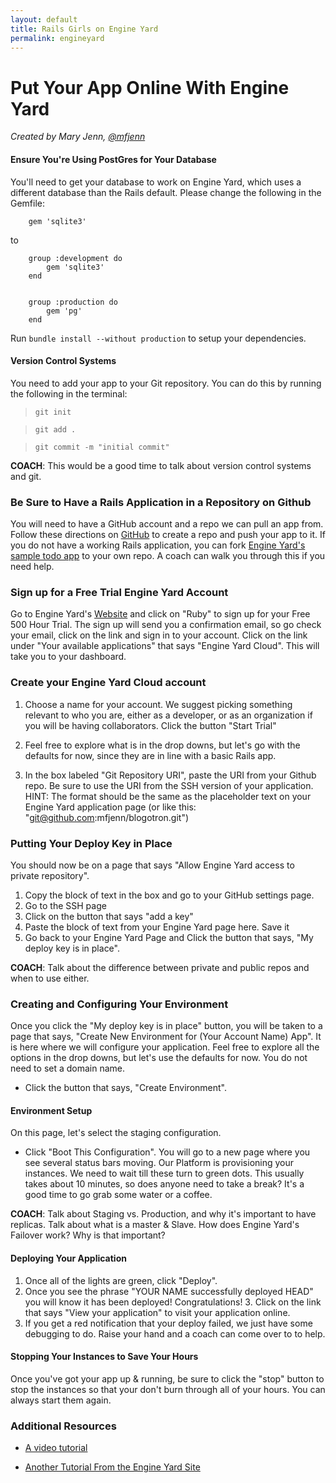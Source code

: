 ```yaml
---
layout: default
title: Rails Girls on Engine Yard
permalink: engineyard
---
```


# Put Your App Online With Engine Yard

*Created by Mary Jenn, [@mfjenn](https://twitter.com/mfjenn)*

#### Ensure You're Using PostGres for Your Database

You'll need to get your database to work on Engine Yard, which uses a different database than the Rails default. Please change the following in the Gemfile:


		gem 'sqlite3'


to

		group :development do
			gem 'sqlite3'
		end


		group :production do
			gem 'pg'
		end



Run `bundle install --without production` to setup your dependencies.

#### Version Control Systems

You need to add your app to your Git repository. You can do this by running the following in the terminal:


>	`git init`

>	`git add .`

>	`git commit -m "initial commit"`


__COACH__: This would be a good time to talk about version control systems and git.

### Be Sure to Have a Rails Application in a Repository on Github 

You will need to have a GitHub account and a repo we can pull an app from. Follow these directions on [GitHub](https://help.github.com/articles/create-a-repo) to create a repo and push your app to it. If you do not have a working Rails application, you can fork [Engine Yard's sample todo app](https://github.com/engineyard/todo) to your own repo. A coach can walk you through this if you need help. 

### Sign up for a Free Trial Engine Yard Account

Go to Engine Yard's [Website](https://www.engineyard.com/) and click on "Ruby" to sign up for your Free 500 Hour Trial. The sign up will send you a confirmation email, so go check your email, click on the link and sign in to your account. Click on the link under "Your available applications" that says "Engine Yard Cloud". This will take you to your dashboard. 

### Create your Engine Yard Cloud account

1. 	Choose a name for your account. We suggest picking something relevant to who you are, either as a developer, or as an organization if you will be having collaborators. Click the button "Start Trial"

2. 	Feel free to explore what is in the drop downs, but let's go with the defaults for now, since they are in line with a basic Rails app. 

3. 	In the box labeled "Git Repository URI", paste the URI from your Github repo. Be sure to use the URI from the SSH version of your application. HINT: The format should be the same as the placeholder text on your Engine Yard application page (or like this: "git@github.com:mfjenn/blogotron.git")


### Putting Your Deploy Key in Place

You should now be on a page that says "Allow Engine Yard access to private repository".

1.	Copy the block of text in the box and go to your GitHub settings page.
2.	Go to the SSH page
3.	Click on the button that says "add a key"
4.	Paste the block of text from your Engine Yard page here. Save it
5.	Go back to your Engine Yard Page and Click the button that says, "My deploy key is in place". 

__COACH__: Talk about the difference between private and public repos and when to use either.

### Creating and Configuring Your Environment

Once you click the "My deploy key is in place" button, you will be taken to a page that says, "Create New Environment for (Your Account Name) App". It is here where we will configure your application. Feel free to explore all the options in the drop downs, but let's use the defaults for now. You do not need to set a domain name. 
*	Click the button that says, "Create Environment". 

#### Environment Setup

On this page, let's select the staging configuration.
*	Click "Boot This Configuration". You will go to a new page where you see several status bars moving. Our Platform is provisioning your instances. We need to wait till these turn to green dots. This usually takes about 10 minutes, so does anyone need to take a break? It's a good time to go grab some water or a coffee. 

__COACH__: Talk about Staging vs. Production, and why it's important to have replicas. Talk about what is a master & Slave. How does Engine Yard's Failover work? Why is that important? 


#### Deploying Your Application

1.	Once all of the lights are green, click "Deploy". 
2.	Once you see the phrase "YOUR NAME successfully deployed HEAD" you will know it has been deployed! Congratulations! 3.	Click on the link that says "View your application" to visit your application online. 
4.	If you get a red notification that your deploy failed, we just have some debugging to do. Raise your hand and a coach can come over to to help. 
	
	
#### Stopping Your Instances to Save Your Hours

Once you've got your app up & running, be sure to click the "stop" button to stop the instances so that your don't burn through all of your hours. You can always start them again. 	

### Additional Resources
*	[A video tutorial](https://support.cloud.engineyard.com/entries/21009937-Video-Tutorial-Set-up-an-Account-and-Deploy-an-Application)

*	[Another Tutorial From the Engine Yard Site](https://support.cloud.engineyard.com/entries/20996751-Tutorial-How-to-Deploy-the-ToDo-Application-on-a-Trial-Account)	

	

